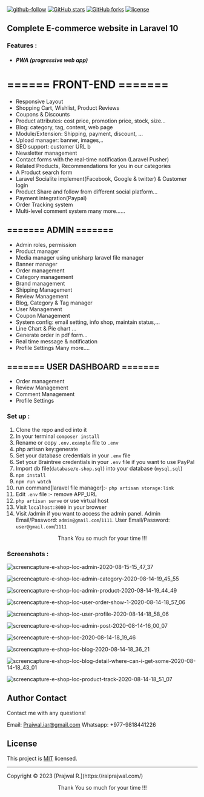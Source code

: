   [![github-follow](https://img.shields.io/github/followers/Prajwal100?label=Follow&logoColor=purple&style=social)](https://github.com/Prajwal100)
  [![GitHub stars](https://img.shields.io/github/stars/Prajwal100/Complete-Ecommerce-in-laravel-10.svg?style=social)](https://github.com/Prajwal100/Complete-Ecommerce-in-laravel-10/stargazers)
  [![GitHub forks](https://img.shields.io/github/forks/Prajwal100/Complete-Ecommerce-in-laravel-10.svg)](https://github.comPrajwal100/Complete-Ecommerce-in-laravel-10/network)
  [![license](https://img.shields.io/badge/License-MIT-brightgreen.svg)](https://choosealicense.com/licenses/mit/)


## Complete E-commerce website in  Laravel 10

### Features :
- ##### PWA (progressive web app)
# ====== FRONT-END =======

- Responsive Layout
- Shopping Cart, Wishlist, Product Reviews
- Coupons & Discounts
- Product attributes: cost price, promotion price, stock, size...
- Blog: category, tag, content, web page 
- Module/Extension: Shipping, payment, discount, ...
- Upload manager: banner, images,..
- SEO support: customer URL b
- Newsletter management
- Contact forms with the real-time notification (Laravel Pusher)
- Related Products, Recommendations for you in our categories
- A Product search form
- Laravel Socialite implement(Facebook, Google & twitter) & Customer login
- Product Share and follow from different social platform...
- Payment integration(Paypal)
- Order Tracking system
- Multi-level comment system
many more......

## ======= ADMIN =======

- Admin roles, permission
- Product manager
- Media manager using unisharp laravel file manager
- Banner manager
- Order management
- Category management
- Brand management
- Shipping Management
- Review Management
- Blog, Category & Tag manager
- User Management
- Coupon Management
- System config: email setting, info shop, maintain status,...
- Line Chart & Pie chart ...
- Generate order in pdf form...
- Real time message & notification
- Profile Settings
Many more....


## ======= USER DASHBOARD =======


- Order management
- Review Management
- Comment Management
- Profile Settings

### Set up :

1. Clone the repo and cd into it
2. In your terminal ```composer install```
3. Rename or copy ```.env.example``` file to ``.env``
4. php artisan key:generate
5. Set your database credentials in your ```.env``` file
6. Set your Braintree credentials in your ```.env``` file if you want to use PayPal
7. Import db file(```database/e-shop.sql```) into your database (```mysql,sql```)
8. ```npm install```
9. ```npm run watch```
10. run command[laravel file manager]:-  ```php artisan storage:link```
11. Edit ```.env``` file :- remove APP_URL
10. ```php artisan serve``` or use virtual host
11. Visit ```localhost:8000``` in your browser
12. Visit /admin if you want to access the admin panel. Admin Email/Password: ```admin@gmail.com```/```1111```. User Email/Password: ```user@gmail.com```/```1111```

<p style="text-align:center">Thank You so much for your time !!!</p>


### Screenshots :
![screencapture-e-shop-loc-admin-2020-08-15-15_47_37](https://user-images.githubusercontent.com/29488275/90719413-13b82200-e2d4-11ea-8ca0-f0e5551c4c9d.png)

![screencapture-e-shop-loc-admin-category-2020-08-14-19_45_55](https://user-images.githubusercontent.com/29488275/90719470-3813fe80-e2d4-11ea-8f63-e6001855a945.png)

![screencapture-e-shop-loc-admin-product-2020-08-14-19_44_49](https://user-images.githubusercontent.com/29488275/90719534-61348f00-e2d4-11ea-8a81-409daee0ad94.png)

![screencapture-e-shop-loc-user-order-show-1-2020-08-14-18_57_06](https://user-images.githubusercontent.com/29488275/90719557-71e50500-e2d4-11ea-97cf-befb1d525643.png)

![screencapture-e-shop-loc-user-profile-2020-08-14-18_58_06](https://user-images.githubusercontent.com/29488275/90719563-7a3d4000-e2d4-11ea-9e6a-56caac13b146.png)

![screencapture-e-shop-loc-admin-post-2020-08-14-16_00_07](https://user-images.githubusercontent.com/29488275/90719572-81644e00-e2d4-11ea-9fe5-3325ab427f88.png)

![screencapture-e-shop-loc-2020-08-14-18_19_46](https://user-images.githubusercontent.com/29488275/90719631-a1940d00-e2d4-11ea-89a3-eb36960d687d.png)

![screencapture-e-shop-loc-blog-2020-08-14-18_36_21](https://user-images.githubusercontent.com/29488275/90719648-a8228480-e2d4-11ea-9c57-5ed7aef50e26.png)

![screencapture-e-shop-loc-blog-detail-where-can-i-get-some-2020-08-14-18_43_01](https://user-images.githubusercontent.com/29488275/90719658-ace73880-e2d4-11ea-9cb2-13f2b3b0c4d2.png)

![screencapture-e-shop-loc-product-track-2020-08-14-18_51_07](https://user-images.githubusercontent.com/29488275/90719682-bbcdeb00-e2d4-11ea-8e4e-7d6bfab1c421.png)


 ## Author Contact
  Contact me with any questions!<br>

  Email: Prajwal.iar@gmail.com
  Whatsapp: +977-9818441226

  ## License
  This project is [MIT](https://choosealicense.com/licenses/mit/) licensed.<br />
<hr>
  Copyright © 2023 [Prajwal R.](https://raiprajwal.com/)
  
<p style="text-align:center">Thank You so much for your time !!!</p>
